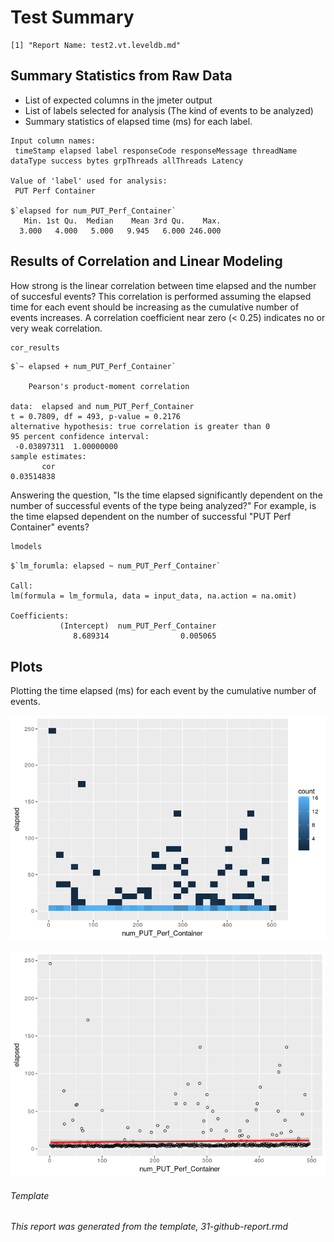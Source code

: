Test Summary
================

    [1] "Report Name: test2.vt.leveldb.md"

Summary Statistics from Raw Data
--------------------------------

-   List of expected columns in the jmeter output
-   List of labels selected for analysis (The kind of events to be analyzed)
-   Summary statistics of elapsed time (ms) for each label.

<!-- -->

    Input column names:
     timeStamp elapsed label responseCode responseMessage threadName dataType success bytes grpThreads allThreads Latency

    Value of 'label' used for analysis:
     PUT Perf Container

    $`elapsed for num_PUT_Perf_Container`
       Min. 1st Qu.  Median    Mean 3rd Qu.    Max. 
      3.000   4.000   5.000   9.945   6.000 246.000 

Results of Correlation and Linear Modeling
------------------------------------------

How strong is the linear correlation between time elapsed and the number of succesful events? This correlation is performed assuming the elapsed time for each event should be increasing as the cumulative number of events increases. A correlation coefficient near zero (&lt; 0.25) indicates no or very weak correlation.

``` r
cor_results
```

    $`~ elapsed + num_PUT_Perf_Container`

        Pearson's product-moment correlation

    data:  elapsed and num_PUT_Perf_Container
    t = 0.7809, df = 493, p-value = 0.2176
    alternative hypothesis: true correlation is greater than 0
    95 percent confidence interval:
     -0.03897311  1.00000000
    sample estimates:
           cor 
    0.03514838 

Answering the question, "Is the time elapsed significantly dependent on the number of successful events of the type being analyzed?" For example, is the time elapsed dependent on the number of successful "PUT Perf Container" events?

``` r
lmodels
```

    $`lm_forumla: elapsed ~ num_PUT_Perf_Container`

    Call:
    lm(formula = lm_formula, data = input_data, na.action = na.omit)

    Coefficients:
               (Intercept)  num_PUT_Perf_Container  
                  8.689314                0.005065  

Plots
-----

Plotting the time elapsed (ms) for each event by the cumulative number of events.

![](test2.vt.leveldb_files/figure-markdown_github/bin_plots-1.png)

![](test2.vt.leveldb_files/figure-markdown_github/dot_plots-1.png)

###### Template

*This report was generated from the template, 31-github-report.rmd*
